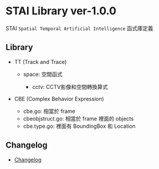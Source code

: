 # STAI Library ver-1.0.0

STAI `Spatial Temporal Artificial Intelligence` 函式庫定義

## Library

- TT (Track and Trace)

    - space: 空間函式

        - cctv: CCTV影像和空間轉換算式

- CBE (Complex Behavior Expression)

    - cbe.go: 相當於 frame
    - cbeobjstruct.go: 相當於 frame 裡面的 objects
    - cbe.type.go: 裡面有 BoundingBox 和 Location

## Changelog

- [Changelog](CHANGELOG.md)
